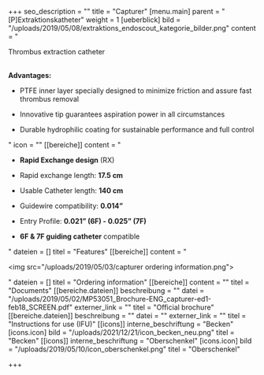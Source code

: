 +++
seo_description = ""
title = "Capturer"
[menu.main]
parent = "[P]Extraktionskatheter"
weight = 1
[ueberblick]
bild = "/uploads/2019/05/08/extraktions_endoscout_kategorie_bilder.png"
content = "<p>Thrombus extraction catheter</p><p></p><p><br><strong>Advantages:</strong></p><ul><li><p>PTFE inner layer specially designed to minimize friction and assure fast thrombus removal</p></li><li><p>Innovative tip guarantees aspiration power in all circumstances</p></li><li><p>Durable hydrophilic coating for sustainable performance and full control</p></li></ul>"
icon = ""
[[bereiche]]
content = "<ul><li><p><strong>Rapid Exchange design</strong> (RX)</p></li><li><p>Rapid exchange length: <strong>17.5 cm</strong></p></li><li><p>Usable Catheter length: <strong>140 cm</strong></p></li><li><p>Guidewire compatibility: <strong>0.014”</strong></p></li><li><p>Entry Profile: <strong>0.021” (6F) - 0.025” (7F)</strong></p></li><li><p><strong>6F &amp; 7F guiding catheter</strong> compatible</p></li></ul>"
dateien = []
titel = "Features"
[[bereiche]]
content = "<p><img src=\"/uploads/2019/05/03/capturer ordering information.png\"></p>"
dateien = []
titel = "Ordering information"
[[bereiche]]
content = ""
titel = "Documents"
[[bereiche.dateien]]
beschreibung = ""
datei = "/uploads/2019/05/02/MP53051_Brochure-ENG_capturer-ed1-feb18_SCREEN.pdf"
externer_link = ""
titel = "Official brochure"
[[bereiche.dateien]]
beschreibung = ""
datei = ""
externer_link = ""
titel = "Instructions for use (IFU)"
[[icons]]
interne_beschriftung = "Becken"
[icons.icon]
bild = "/uploads/2021/12/21/icon_becken_neu.png"
titel = "Becken"
[[icons]]
interne_beschriftung = "Oberschenkel"
[icons.icon]
bild = "/uploads/2019/05/10/icon_oberschenkel.png"
titel = "Oberschenkel"

+++

